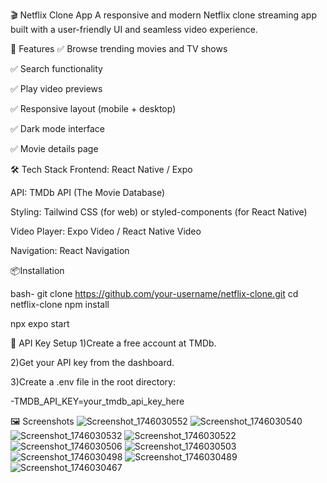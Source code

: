🎬 Netflix Clone App
A responsive and modern Netflix clone streaming app built with a user-friendly UI and seamless video experience.

🚀 Features
✅ Browse trending movies and TV shows

✅ Search functionality

✅ Play video previews

✅ Responsive layout (mobile + desktop)

✅ Dark mode interface

✅ Movie details page

🛠️ Tech Stack
Frontend: React Native / Expo

API: TMDb API (The Movie Database)

Styling: Tailwind CSS (for web) or styled-components (for React Native)

Video Player: Expo Video / React Native Video

Navigation: React Navigation


📦Installation

bash-
git clone https://github.com/your-username/netflix-clone.git
cd netflix-clone
npm install

npx expo start

🔑 API Key Setup
1)Create a free account at TMDb.

2)Get your API key from the dashboard.

3)Create a .env file in the root directory:

-TMDB_API_KEY=your_tmdb_api_key_here

🖼️ Screenshots
![Screenshot_1746030552](https://github.com/user-attachments/assets/a7b43da6-d7b5-493b-ae4a-0d68afece543)
![Screenshot_1746030540](https://github.com/user-attachments/assets/0867d527-a451-46dc-8442-dbdc267db013)
![Screenshot_1746030532](https://github.com/user-attachments/assets/ca094caa-9b22-44b7-a049-6cc9f5f99eef)
![Screenshot_1746030522](https://github.com/user-attachments/assets/37e7da1b-63d8-4ef5-a1ca-4104bfb42079)
![Screenshot_1746030506](https://github.com/user-attachments/assets/569753eb-220e-405f-804e-725fcf29339e)
![Screenshot_1746030503](https://github.com/user-attachments/assets/f31a9ef0-2a8d-45f6-ab2a-c4a77de48a78)
![Screenshot_1746030498](https://github.com/user-attachments/assets/7b33aa70-2d14-4862-9b0e-2454e95ef490)
![Screenshot_1746030489](https://github.com/user-attachments/assets/0f19e8a1-af9b-469b-9f42-6095b902a54d)
![Screenshot_1746030467](https://github.com/user-attachments/assets/2defe489-32b1-4dcb-84d4-5b91aa7f7874)

